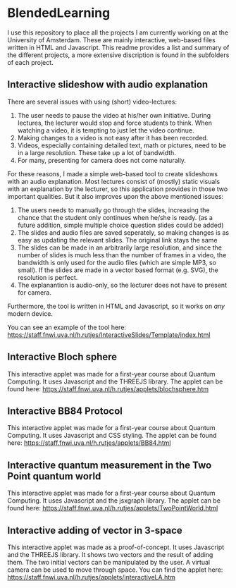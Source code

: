 # BlendedLearning

I use this repository to place all the projects I am currently working on at the University of Amsterdam. These are mainly interactive, web-based files written in HTML and Javascript. This readme provides a list and summary of the different projects, a more extensive discription is found in the subfolders of each project.

## Interactive slideshow with audio explanation

There are several issues with using (short) video-lectures:
1. The user needs to pause the video at his/her own initiative. During lectures, the lecturer would stop and force students to think. When watching a video, it is tempting to just let the video continue. 
2. Making changes to a video is not easy after it has been recorded. 
3. Videos, especially containing detailed text, math or pictures, need to be in a large resolution. These take up a lot of bandwidth.
4. For many, presenting for camera does not come naturally.

For these reasons, I made a simple web-based tool to create slideshows with an audio explanation. Most lectures consist of (mostly) static visuals with an explanation by the lecturer, so this application provides in those two important qualities. But it also improves upon the above mentioned issues:
1. The users needs to manually go through the slides, increasing the chance that the student only continues when he/she is ready. (as a future addition, simple multiple choice question slides could be added)
2. The slides and audio files are saved seperately, so making changes is as easy as updating the relevant slides. The original link stays the same
3. The slides can be made in an arbitrarily large resolution, and since the number of slides is much less than the number of frames in a video, the bandwidth is only used for the audio files (which are simple MP3, so small). If the slides are made in a vector based format (e.g. SVG), the resolution is perfect.
4. The explanantion is audio-only, so the lecturer does not have to present for camera.

Furthermore, the tool is written in HTML and Javascript, so it works on *any* modern device.

You can see an example of the tool here: https://staff.fnwi.uva.nl/h.rutjes/InteractiveSlides/Template/index.html

## Interactive Bloch sphere

This interactive applet was made for a first-year course about Quantum Computing. It uses Javascript and the THREEJS library. The applet can be found here: https://staff.fnwi.uva.nl/h.rutjes/applets/blochsphere.htm

## Interactive BB84 Protocol

This interactive applet was made for a first-year course about Quantum Computing. It uses Javascript and CSS styling. The applet can be found here: https://staff.fnwi.uva.nl/h.rutjes/applets/BB84.html

## Interactive quantum measurement in the Two Point quantum world

This interactive applet was made for a first-year course about Quantum Computing. It uses Javascript and the jsxgraph library. The applet can be found here: https://staff.fnwi.uva.nl/h.rutjes/applets/TwoPointWorld.html

## Interactive adding of vector in 3-space

This interactive applet was made as a proof-of-concept. It uses Javascript and the THREEJS library. It shows two vectors and the result of adding them. The two initial vectors can be manipulated by the user. A virtual camera can be used to move through space. You can find the applet here: https://staff.fnwi.uva.nl/h.rutjes/applets/interactiveLA.htm
